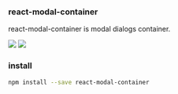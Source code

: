 
### react-modal-container
react-modal-container is modal dialogs container.

<a href="https://www.npmjs.com/package/react-modal-container"><img src="https://img.shields.io/npm/v/react-modal-container.svg?style=flat-square"></a>
<a href="https://www.npmjs.com/package/react-modal-container"><img src="https://img.shields.io/npm/dm/react-modal-container.svg?style=flat-square"></a>

### install

```bash
npm install --save react-modal-container
```

